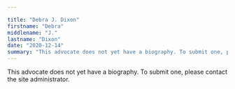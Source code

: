 ```yaml
---

title: "Debra J. Dixon"
firstname: "Debra"
middlename: "J."
lastname: "Dixon"
date: "2020-12-14"
summary: "This advocate does not yet have a biography. To submit one, please contact the site administrator."
---
```

This advocate does not yet have a biography. To submit one, please contact the site administrator.

